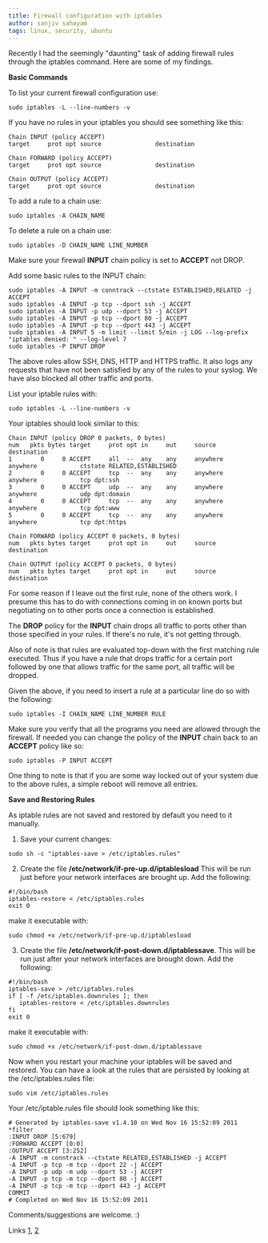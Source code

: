 ```yaml
---
title: Firewall configuration with iptables
author: sanjiv sahayam
tags: linux, security, ubuntu
---
```


Recently I had the seemingly "daunting" task of adding firewall rules through the iptables command. Here are some of my findings.

__Basic Commands__

To list your current firewall configuration use:

```
sudo iptables -L --line-numbers -v
```

If you have no rules in your iptables you should see something like this:

```
Chain INPUT (policy ACCEPT)
target     prot opt source               destination

Chain FORWARD (policy ACCEPT)
target     prot opt source               destination

Chain OUTPUT (policy ACCEPT)
target     prot opt source               destination
```

To add a rule to a chain use:

```
sudo iptables -A CHAIN_NAME
```

To delete a rule on a chain use:

```
sudo iptables -D CHAIN_NAME LINE_NUMBER
```

Make sure your firewall __INPUT__ chain policy is set to __ACCEPT__ not DROP.

Add some basic rules to the INPUT chain:

```{.scrollx}
sudo iptables -A INPUT -m conntrack --ctstate ESTABLISHED,RELATED -j ACCEPT
sudo iptables -A INPUT -p tcp --dport ssh -j ACCEPT
sudo iptables -A INPUT -p udp --dport 53 -j ACCEPT
sudo iptables -A INPUT -p tcp --dport 80 -j ACCEPT
sudo iptables -A INPUT -p tcp --dport 443 -j ACCEPT
sudo iptables -A INPUT 5 -m limit --limit 5/min -j LOG --log-prefix "iptables denied: " --log-level 7
sudo iptables -P INPUT DROP
```

The above rules allow SSH, DNS, HTTP and HTTPS traffic. It also logs any requests that have not been satisfied by any of the rules to your syslog. We have also blocked all other traffic and ports.

List your iptable rules with:

```
sudo iptables -L --line-numbers -v
```

Your iptables should look similar to this:

```{.scrollx}
Chain INPUT (policy DROP 0 packets, 0 bytes)
num   pkts bytes target     prot opt in     out     source               destination
1        0     0 ACCEPT     all  --  any    any     anywhere             anywhere            ctstate RELATED,ESTABLISHED
2        0     0 ACCEPT     tcp  --  any    any     anywhere             anywhere            tcp dpt:ssh
3        0     0 ACCEPT     udp  --  any    any     anywhere             anywhere            udp dpt:domain
4        0     0 ACCEPT     tcp  --  any    any     anywhere             anywhere            tcp dpt:www
5        0     0 ACCEPT     tcp  --  any    any     anywhere             anywhere            tcp dpt:https

Chain FORWARD (policy ACCEPT 0 packets, 0 bytes)
num   pkts bytes target     prot opt in     out     source               destination

Chain OUTPUT (policy ACCEPT 0 packets, 0 bytes)
num   pkts bytes target     prot opt in     out     source               destination
```

For some reason if I leave out the first rule, none of the others work. I presume this has to do with connections coming in on known ports but negotiating on to other ports once a connection is established.

The __DROP__ policy for the __INPUT__ chain drops all traffic to ports other than those specified in your rules. If there's no rule, it's not getting through.

Also of note is that rules are evaluated top-down with the first matching rule executed. Thus if you have a rule that drops traffic for a certain port followed by one that allows traffic for the same port, all traffic will be dropped.

Given the above, if you need to insert a rule at a particular line do so with the following:

```
sudo iptables -I CHAIN_NAME LINE_NUMBER RULE
```

Make sure you verify that all the programs you need are allowed through the firewall. If needed you can change the policy of the __INPUT__ chain back to an __ACCEPT__ policy like so:

```
sudo iptables -P INPUT ACCEPT
```

One thing to note is that if you are some way locked out of your system due to the above rules, a simple reboot will remove all entries.

__Save and Restoring Rules__

As iptable rules are not saved and restored by default you need to it manually.

1. Save your current changes:

```
sudo sh -c "iptables-save > /etc/iptables.rules"
```

2. Create the file __/etc/network/if-pre-up.d/iptablesload__ This will be run just before your network interfaces are brought up. Add the following:

```
#!/bin/bash
iptables-restore < /etc/iptables.rules
exit 0
```

make it executable with:

```
sudo chmod +x /etc/network/if-pre-up.d/iptablesload
```

3. Create the file __/etc/network/if-post-down.d/iptablessave__. This will be run just after your network interfaces are brought down. Add the following:

```
#!/bin/bash
iptables-save > /etc/iptables.rules
if [ -f /etc/iptables.downrules ]; then
   iptables-restore < /etc/iptables.downrules
fi
exit 0
```

make it executable with:

```
sudo chmod +x /etc/network/if-post-down.d/iptablessave
```

Now when you restart your machine your iptables will be saved and restored. You can have a look at the rules that are persisted by looking at the /etc/iptables.rules file:

```
sudo vim /etc/iptables.rules
```

Your /etc/iptable.rules file should look something like this:

```
# Generated by iptables-save v1.4.10 on Wed Nov 16 15:52:09 2011
*filter
:INPUT DROP [5:679]
:FORWARD ACCEPT [0:0]
:OUTPUT ACCEPT [3:252]
-A INPUT -m conntrack --ctstate RELATED,ESTABLISHED -j ACCEPT
-A INPUT -p tcp -m tcp --dport 22 -j ACCEPT
-A INPUT -p udp -m udp --dport 53 -j ACCEPT
-A INPUT -p tcp -m tcp --dport 80 -j ACCEPT
-A INPUT -p tcp -m tcp --dport 443 -j ACCEPT
COMMIT
# Completed on Wed Nov 16 15:52:09 2011
```

Comments/suggestions are welcome. :)

Links [1](https://help.ubuntu.com/community/IptablesHowTo), [2](http://www.sshguard.net/docs/setup/firewall/netfilter-iptables)